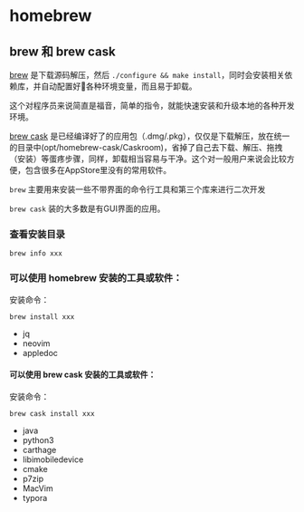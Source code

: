 # homebrew

## brew 和 brew cask

[brew](https://brew.sh/) 是下载源码解压，然后 `./configure && make install`，同时会安装相关依赖库，并自动配置好各种环境变量，而且易于卸载。

这个对程序员来说简直是福音，简单的指令，就能快速安装和升级本地的各种开发环境。

[brew cask](https://caskroom.github.io/) 是已经编译好了的应用包（.dmg/.pkg），仅仅是下载解压，放在统一的目录中(opt/homebrew-cask/Caskroom)，省掉了自己去下载、解压、拖拽（安装）等蛋疼步骤，同样，卸载相当容易与干净。这个对一般用户来说会比较方便，包含很多在AppStore里没有的常用软件。

`brew` 主要用来安装一些不带界面的命令行工具和第三个库来进行二次开发

`brew cask` 装的大多数是有GUI界面的应用。

### 查看安装目录

	brew info xxx

### 可以使用 homebrew 安装的工具或软件：

安装命令：

	brew install xxx


* jq
* neovim
* appledoc


#### 可以使用 brew cask 安装的工具或软件：

安装命令：

	brew cask install xxx

* java
* python3
* carthage
* libimobiledevice
* cmake
* p7zip
* MacVim
* typora



